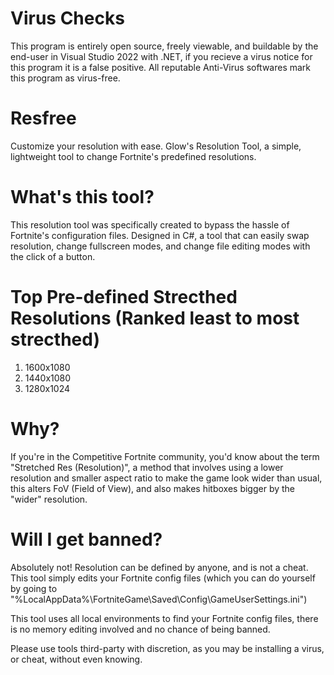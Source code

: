 # Virus Checks
This program is entirely open source, freely viewable, and buildable by the end-user in Visual Studio 2022 with .NET, if you recieve a virus notice for this program it is a false positive. All reputable Anti-Virus softwares mark this program as virus-free.

# Resfree
Customize your resolution with ease. Glow's Resolution Tool, a simple, lightweight tool to change Fortnite's predefined resolutions.

# What's this tool?
This resolution tool was specifically created to bypass the hassle of Fortnite's configuration files. Designed in C#, a tool that can easily swap resolution, change fullscreen modes, and change file editing modes with the click of a button.

# Top Pre-defined Strecthed Resolutions (Ranked least to most strecthed)
1. 1600x1080
2. 1440x1080
3. 1280x1024

# Why?
If you're in the Competitive Fortnite community, you'd know about the term "Stretched Res (Resolution)", a method that involves using a lower resolution and smaller aspect ratio to make the game look wider than usual, this alters FoV (Field of View), and also makes hitboxes bigger by the "wider" resolution.

# Will I get banned?
Absolutely not! Resolution can be defined by anyone, and is not a cheat. This tool simply edits your Fortnite config files (which you can do yourself by going to "%LocalAppData%\FortniteGame\Saved\Config\GameUserSettings.ini")

This tool uses all local environments to find your Fortnite config files, there is no memory editing involved and no chance of being banned. 

Please use tools third-party with discretion, as you may be installing a virus, or cheat, without even knowing.
